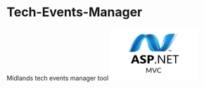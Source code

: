 # Tech-Events-Manager
Midlands tech events manager tool
<img src="platform_images/asp-net-mvc-1-.jpg" width="200">

